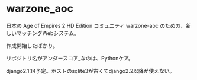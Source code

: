 # warzone_aoc
日本の Age of Empires 2 HD Edition コミュニティ warzone-aoc のための、新しいマッチングWebシステム。

作成開始したばかり。

リポジトリ名がアンダースコア_なのは、Pythonケア。

django2.1.14予定。ホストのsqlite3が古くてdjango2.2以降が使えない。
